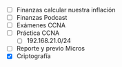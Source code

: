 - [ ] Finanzas calcular nuestra inflación
- [ ] Finanzas Podcast
- [ ] Exámenes CCNA
- [ ] Práctica CCNA
	- [ ] 192.168.21.0/24
- [ ] Reporte y previo Micros
- [x] Criptografía 